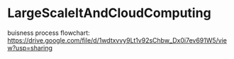 # LargeScaleItAndCloudComputing

buisness process flowchart: https://drive.google.com/file/d/1wdtxvvy9Lt1v92sChbw_Dx0i7ev691W5/view?usp=sharing
